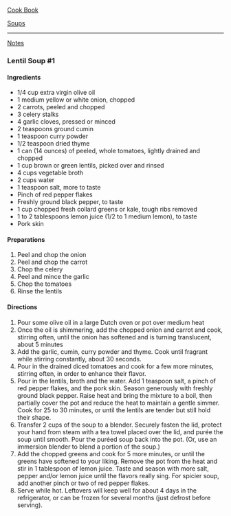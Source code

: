 [Cook Book](https://github.com/vmsmith/CookBook/blob/master/README.md)  

[Soups](https://github.com/vmsmith/CookBook/blob/master/soups.md)  

-----  

[Notes](https://github.com/vmsmith/CookBook/blob/master/notes.md)  

### Lentil Soup #1  

#### Ingredients  
* 1/4 cup extra virgin olive oil
* 1 medium yellow or white onion, chopped
* 2 carrots, peeled and chopped  
* 3 celery stalks  
* 4 garlic cloves, pressed or minced
* 2 teaspoons ground cumin
* 1 teaspoon curry powder
* 1/2 teaspoon dried thyme
* 1 can (14 ounces) of peeled, whole tomatoes, lightly drained and chopped
* 1 cup brown or green lentils, picked over and rinsed
* 4 cups vegetable broth
* 2 cups water
* 1 teaspoon salt, more to taste
* Pinch of red pepper flakes
* Freshly ground black pepper, to taste
* 1 cup chopped fresh collard greens or kale, tough ribs removed
* 1 to 2 tablespoons lemon juice (1/2 to 1 medium lemon), to taste  
* Pork skin  

#### Preparations  

1. Peel and chop the onion  
2. Peel and chop the carrot  
3. Chop the celery  
4. Peel and mince the garlic  
5. Chop the tomatoes  
6. Rinse the lentils  

#### Directions  

1. Pour some olive oil in a large Dutch oven or pot over medium heat
2. Once the oil is shimmering, add the chopped onion and carrot and cook, stirring often, until the onion has softened and is turning translucent, about 5 minutes  
3. Add the garlic, cumin, curry powder and thyme. Cook until fragrant while stirring constantly, about 30 seconds. 
4. Pour in the drained diced tomatoes and cook for a few more minutes, stirring often, in order to enhance their flavor.
5. Pour in the lentils, broth and the water. Add 1 teaspoon salt, a pinch of red pepper flakes, and the pork skin. Season generously with freshly ground black pepper. Raise heat and bring the mixture to a boil, then partially cover the pot and reduce the heat to maintain a gentle simmer. Cook for 25 to 30 minutes, or until the lentils are tender but still hold their shape.
6. Transfer 2 cups of the soup to a blender. Securely fasten the lid, protect your hand from steam with a tea towel placed over the lid, and purée the soup until smooth. Pour the puréed soup back into the pot. (Or, use an immersion blender to blend a portion of the soup.)
7. Add the chopped greens and cook for 5 more minutes, or until the greens have softened to your liking. Remove the pot from the heat and stir in 1 tablespoon of lemon juice. Taste and season with more salt, pepper and/or lemon juice until the flavors really sing. For spicier soup, add another pinch or two of red pepper flakes.
8. Serve while hot. Leftovers will keep well for about 4 days in the refrigerator, or can be frozen for several months (just defrost before serving).

